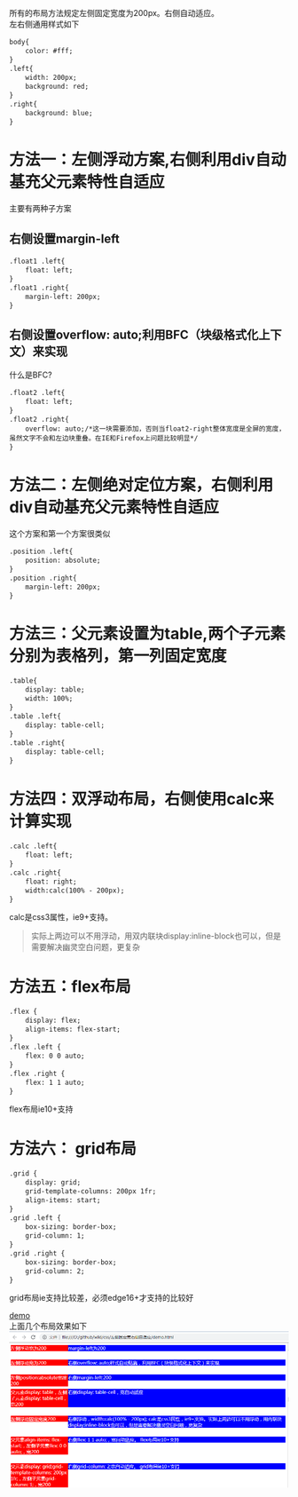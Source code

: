 所有的布局方法规定左侧固定宽度为200px。右侧自动适应。  
左右侧通用样式如下
```
body{
    color: #fff;
}
.left{
    width: 200px;
    background: red;
}
.right{
    background: blue;
}
```
# 方法一：左侧浮动方案,右侧利用div自动基充父元素特性自适应
主要有两种子方案
## 右侧设置margin-left
```
.float1 .left{
    float: left;           
}
.float1 .right{
    margin-left: 200px;         
}
```
## 右侧设置overflow: auto;利用BFC（块级格式化上下文）来实现
什么是BFC?
```
.float2 .left{
    float: left;
}
.float2 .right{
    overflow: auto;/*这一块需要添加，否则当float2-right整体宽度是全屏的宽度，虽然文字不会和左边块重叠。在IE和Firefox上问题比较明显*/
}
```

# 方法二：左侧绝对定位方案，右侧利用div自动基充父元素特性自适应
这个方案和第一个方案很类似
```
.position .left{
    position: absolute;
}
.position .right{
    margin-left: 200px;
}
```

# 方法三：父元素设置为table,两个子元素分别为表格列，第一列固定宽度
```
.table{
    display: table;
    width: 100%;
}
.table .left{           
    display: table-cell;
}
.table .right{
    display: table-cell;
}
```

# 方法四：双浮动布局，右侧使用calc来计算实现
```
.calc .left{
    float: left;
}
.calc .right{
    float: right;
    width:calc(100% - 200px);
}
```
calc是css3属性，ie9+支持。
>实际上两边可以不用浮动，用双内联块display:inline-block也可以，但是需要解决幽灵空白问题，更复杂

# 方法五：flex布局
```
.flex {
    display: flex;
    align-items: flex-start;
}
.flex .left { 
    flex: 0 0 auto;
}
.flex .right {
    flex: 1 1 auto;
}
```
flex布局ie10+支持

# 方法六： grid布局
```
.grid {
    display: grid;
    grid-template-columns: 200px 1fr;
    align-items: start;
}
.grid .left {
    box-sizing: border-box;
    grid-column: 1;
}
.grid .right {
    box-sizing: border-box;
    grid-column: 2;
}
```
grid布局ie支持比较差，必须edge16+才支持的比较好  


<a href="https://github.com/IFWEB/wiki/blob/master/css/左侧固定宽右侧自适应/demo.html" target="_blank">demo</a>  
上面几个布局效果如下   
![左侧固定右侧自适应](https://github.com/IFWEB/wiki/blob/master/css/左侧固定宽右侧自适应/show.png)  
